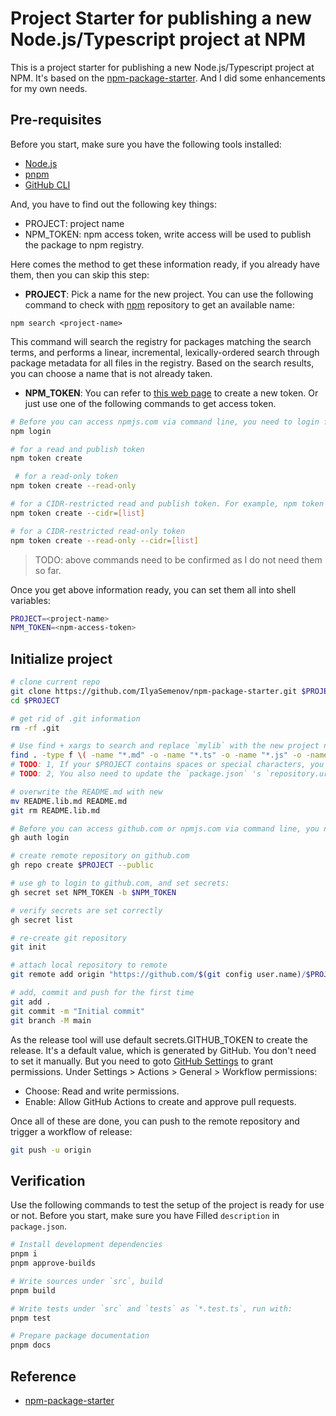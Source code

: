 # Project Starter for publishing a new Node.js/Typescript project at NPM

This is a project starter for publishing a new Node.js/Typescript project at NPM. It's based on the [npm-package-starter](https://github.com/IlyaSemenov/npm-package-starter). And I did some enhancements for my own needs.

## Pre-requisites
Before you start, make sure you have the following tools installed:

- [Node.js](https://nodejs.org/)
- [pnpm](https://pnpm.io/)
- [GitHub CLI](https://cli.github.com/)

And, you have to find out the following key things:
- PROJECT: project name
- NPM_TOKEN: npm access token, write access will be used to publish the package to npm registry.

Here comes the method to get these information ready, if you already have them, then you can skip this step:
- **PROJECT**: Pick a name for the new project. You can use the following command to check with [npm](https://www.npmjs.com/) repository to get an available name:
```
npm search <project-name>
```

This command will search the registry for packages matching the search terms, and performs a linear, incremental, lexically-ordered search through package metadata for all files in the registry. Based on the search results, you can choose a name that is not already taken.

- **NPM_TOKEN**: You can refer to [this web page](https://docs.npmjs.com/creating-and-viewing-access-tokens) to create a new token. Or just use one of the following commands to get access token.
```bash
# Before you can access npmjs.com via command line, you need to login first
npm login

# for a read and publish token
npm token create

 # for a read-only token
npm token create --read-only

# for a CIDR-restricted read and publish token. For example, npm token create --cidr=192.0.2.0/24
npm token create --cidr=[list]

# for a CIDR-restricted read-only token
npm token create --read-only --cidr=[list]
```
>TODO: above commands need to be confirmed as I do not need them so far.


Once you get above information ready, you can set them all into shell variables:
```bash
PROJECT=<project-name>
NPM_TOKEN=<npm-access-token>
```

## Initialize project
```bash
# clone current repo
git clone https://github.com/IlyaSemenov/npm-package-starter.git $PROJECT
cd $PROJECT

# get rid of .git information
rm -rf .git

# Use find + xargs to search and replace `mylib` with the new project name $PROJECT for the whole project.
find . -type f \( -name "*.md" -o -name "*.ts" -o -name "*.js" -o -name "*.json" \) -print0 | xargs -0 perl -i -pe "s#mylib#$PROJECT#g"
# TODO: 1, If your $PROJECT contains spaces or special characters, you need to update some files manually due to the aggressive nature of the find command, for example README.md.
# TODO: 2, You also need to update the `package.json` 's `repository.url` as `https://github.com/$(git config user.name)/$PROJECT.git`

# overwrite the README.md with new
mv README.lib.md README.md
git rm README.lib.md

# Before you can access github.com or npmjs.com via command line, you need to login first:
gh auth login

# create remote repository on github.com
gh repo create $PROJECT --public

# use gh to login to github.com, and set secrets:
gh secret set NPM_TOKEN -b $NPM_TOKEN

# verify secrets are set correctly
gh secret list

# re-create git repository
git init

# attach local repository to remote
git remote add origin "https://github.com/$(git config user.name)/$PROJECT.git"

# add, commit and push for the first time
git add .
git commit -m "Initial commit"
git branch -M main
```

As the release tool will use default secrets.GITHUB_TOKEN to create the release. It's a default value, which is generated by GitHub. You don't need to set it manually. But you need to goto [GitHub Settings](https://github.com/robinmin/npm-package-starter/settings/actions) to grant permissions. Under Settings > Actions > General > Workflow permissions:
  - Choose: Read and write permissions.
  - Enable: Allow GitHub Actions to create and approve pull requests.

Once all of these are done, you can push to the remote repository and trigger a workflow of release:
```bash
git push -u origin
```

## Verification
Use the following commands to test the setup of the project is ready for use or not. Before you start, make sure you have Filled `description` in `package.json`.

```bash
# Install development dependencies
pnpm i
pnpm approve-builds

# Write sources under `src`, build
pnpm build

# Write tests under `src` and `tests` as `*.test.ts`, run with:
pnpm test

# Prepare package documentation
pnpm docs
```

## Reference
- [npm-package-starter](https://github.com/IlyaSemenov/npm-package-starter)
